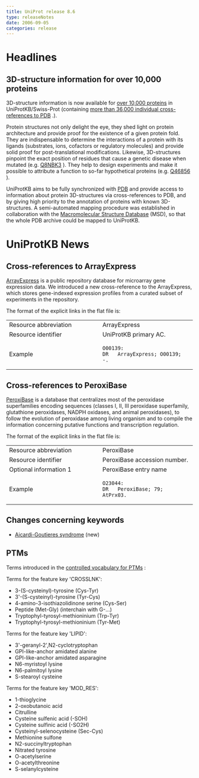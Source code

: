 ```yaml
---
title: UniProt release 8.6
type: releaseNotes
date: 2006-09-05
categories: release
---
```


# Headlines

## 3D-structure information for over 10,000 proteins

3D-structure information is now available for [over 10,000 proteins](https://www.uniprot.org/uniprotkb?query=keyword:KW-0002) in UniProtKB/Swiss-Prot (containing [more than 36,000 individual cross-references to PDB](https://ftp.uniprot.org/pub/databases/uniprot/current_release/knowledgebase/complete/docs/pdbtosp) .).

Protein structures not only delight the eye, they shed light on protein architecture and provide proof for the existence of a given protein fold. They are indispensable to determine the interactions of a protein with its ligands (substrates, ions, cofactors or regulatory molecules) and provide solid proof for post-translational modifications. Likewise, 3D-structures pinpoint the exact position of residues that cause a genetic disease when mutated (e.g. [Q8NBK3](https://www.uniprot.org/uniprotkb/Q8NBK3) ). They help to design experiments and make it possible to attribute a function to so-far hypothetical proteins (e.g. [Q46856](https://www.uniprot.org/uniprotkb/Q46856) ).

UniProtKB aims to be fully synchronized with [PDB](http://www.pdb.org/) and provide access to information about protein 3D-structures via cross-references to PDB, and by giving high priority to the annotation of proteins with known 3D-structures. A semi-automated mapping procedure was established in collaboration with the [Macromolecular Structure Database](http://www.ebi.ac.uk/msd/) (MSD), so that the whole PDB archive could be mapped to UniProtKB.

# UniProtKB News

## Cross-references to ArrayExpress

[ArrayExpress](http://www.ebi.ac.uk/arrayexpress/) is a public repository database for microarray gene expression data. We introduced a new cross-reference to the ArrayExpress, which stores gene-indexed expression profiles from a curated subset of experiments in the repository.

The format of the explicit links in the flat file is:

<table><colgroup><col style="width: 50%" /><col style="width: 50%" /></colgroup><tbody><tr class="odd"><td>Resource abbreviation</td><td>ArrayExpress</td></tr><tr class="even"><td>Resource identifier</td><td>UniProtKB primary AC.</td></tr><tr class="odd"><td>Example</td><td><pre><code>O00139:
DR   ArrayExpress; O00139; -.</code></pre></td></tr></tbody></table>

## Cross-references to PeroxiBase

[PeroxiBase](http://peroxidase.isb-sib.ch/) is a database that centralizes most of the peroxidase superfamilies encoding sequences (classes I, II, III peroxidase superfamily, glutathione peroxidases, NADPH oxidases, and animal peroxidases), to follow the evolution of peroxidase among living organism and to compile the information concerning putative functions and transcription regulation.

The format of the explicit links in the flat file is:

<table><colgroup><col style="width: 50%" /><col style="width: 50%" /></colgroup><tbody><tr class="odd"><td>Resource abbreviation</td><td>PeroxiBase</td></tr><tr class="even"><td>Resource identifier</td><td>PeroxiBase accession number.</td></tr><tr class="odd"><td>Optional information 1</td><td>PeroxiBase entry name</td></tr><tr class="even"><td>Example</td><td><pre><code>O23044:
DR   PeroxiBase; 79; AtPrx03.</code></pre></td></tr></tbody></table>

## Changes concerning keywords

- [Aicardi-Goutieres syndrome](https://www.uniprot.org/keywords/KW-0948) (new)

## PTMs

Terms introduced in the [controlled vocabulary for PTMs](https://ftp.uniprot.org/pub/databases/uniprot/current_release/knowledgebase/complete/docs/ptmlist) :

Terms for the feature key 'CROSSLNK':

- 3-(S-cysteinyl)-tyrosine (Cys-Tyr)
- 3'-(S-cysteinyl)-tyrosine (Tyr-Cys)
- 4-amino-3-isothiazolidinone serine (Cys-Ser)
- Peptide (Met-Gly) (interchain with G-...)
- Tryptophyl-tyrosyl-methioninium (Trp-Tyr)
- Tryptophyl-tyrosyl-methioninium (Tyr-Met)

Terms for the feature key 'LIPID':

- 3'-geranyl-2',N2-cyclotryptophan
- GPI-like-anchor amidated alanine
- GPI-like-anchor amidated asparagine
- N6-myristoyl lysine
- N6-palmitoyl lysine
- S-stearoyl cysteine

Terms for the feature key 'MOD_RES':

- 1-thioglycine
- 2-oxobutanoic acid
- Citrulline
- Cysteine sulfenic acid (-SOH)
- Cysteine sulfinic acid (-SO2H)
- Cysteinyl-selenocysteine (Sec-Cys)
- Methionine sulfone
- N2-succinyltryptophan
- Nitrated tyrosine
- O-acetylserine
- O-acetylthreonine
- S-selanylcysteine
